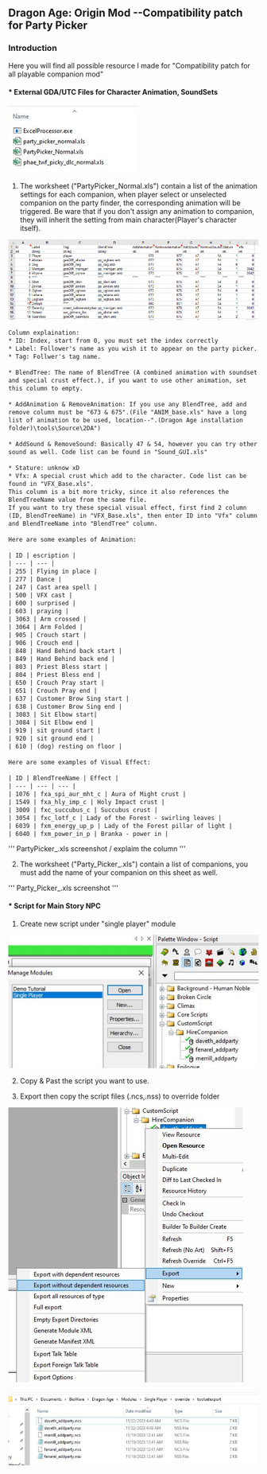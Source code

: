 ## Dragon Age: Origin Mod --Compatibility patch for Party Picker 

### Introduction 

Here you will find all possible resource I made for "Compatibility patch for all playable companion mod"

#### * External GDA/UTC Files for Character Animation, SoundSets

![Animation_Worksheet](https://github.com/Zachky/Dragon-Age-Mods/blob/main/Image_Library/Hire_Companion/Animation_Worksheet.jpg?raw=true)

1. The worksheet ("PartyPicker_Normal.xls") contain a list of the animation settings for each companion, when player select or unselected companion on the party finder, the corresponding animation will be triggered. Be ware that if you don't assign any animation to companion, they will inherit the setting from main character(Player's character itself).

![PartyPicker Worksheet](https://github.com/Zachky/Dragon-Age-Mods/blob/main/Image_Library/Hire_Companion/PartyPicker_Normal.jpg?raw=true "PartyPicker_Normal.xls")

    Column explaination:
    * ID: Index, start from 0, you must set the index correctly
    * Label: Follower's name as you wish it to appear on the party picker.
    * Tag: Follwer's tag name.

    * BlendTree: The name of BlendTree (A combined animation with soundset and special crust effect.), if you want to use other animation, set this column to empty.

    * AddAnimation & RemoveAnimation: If you use any BlendTree, add and remove column must be "673 & 675".(File "ANIM_base.xls" have a long list of animation to be used, location--".(Dragon Age installation folder)\tools\Source\2DA")

    * AddSound & RemoveSound: Basically 47 & 54, however you can try other sound as well. Code list can be found in "Sound_GUI.xls"

    * Stature: unknow xD
    * Vfx: A special crust which add to the character. Code list can be found in "VFX_Base.xls". 
    This column is a bit more tricky, since it also references the BlendTreeName value from the same file. 
    If you want to try these special visual effect, first find 2 column (ID, BlendTreeName) in "VFX_Base.xls", then enter ID into "Vfx" column and BlendTreeName into "BlendTree" column. 

    Here are some examples of Animation: 

    | ID | escription |
    | --- | --- |
    | 255 | Flying in place |
    | 277 | Dance |
    | 247 | Cast area spell |
    | 500 | VFX cast |
    | 600 | surprised |
    | 603 | praying |
    | 3063 | Arm crossed |
    | 3064 | Arm Folded |
    | 905 | Crouch start |
    | 906 | Crouch end |
    | 848 | Hand Behind back start |
    | 849 | Hand Behind back end |
    | 803 | Priest Bless start |
    | 804 | Priest Bless end |
    | 650 | Crouch Pray start |
    | 651 | Crouch Pray end |
    | 637 | Customer Brow Sing start |
    | 638 | Customer Brow Sing end |
    | 3083 | Sit Elbow start|
    | 3084 | Sit Elbow end |
    | 919 | sit ground start |
    | 920 | sit ground end |
    | 610 | (dog) resting on floor |

    Here are some examples of Visual Effect: 

    | ID | BlendTreeName | Effect |
    | --- | --- | --- |
    | 1076 | fxa_spi_aur_mht_c | Aura of Might crust |
    | 1549 | fxa_hly_imp_c | Holy Impact crust |
    | 3009 | fxc_succubus_c | Succubus crust |
    | 3054 | fxc_lotf_c | Lady of the Forest - swirling leaves |
    | 6039 | fxm_energy_up_p | Lady of the Forest pillar of light |
    | 6040 | fxm_power_in_p | Branka - power in |


''' 
PartyPicker_.xls screenshot / explaim the column 
'''

2. The worksheet ("Party_Picker_.xls") contain a list of companions, you must add the name of your companion on this sheet as well. 

'''
Party_Picker_.xls screenshot 
'''
 
#### * Script for Main Story NPC
1. Create new script under "single player" module 

![single_player](https://github.com/Zachky/Dragon-Age-Mods/blob/main/Image_Library/Hire_Companion/Single_Player_Module.jpg?raw=true)

2. Copy & Past the script you want to use.

3. Export then copy the script files (.ncs,.nss) to override folder

![Export](https://github.com/Zachky/Dragon-Age-Mods/blob/main/Image_Library/Hire_Companion/Export_without_dependent_resources.jpg?raw=true)

![Script_Files](https://github.com/Zachky/Dragon-Age-Mods/blob/main/Image_Library/Hire_Companion/Script_Files.JPG?raw=true) 
